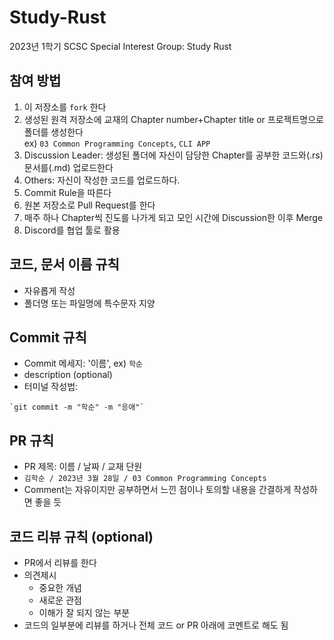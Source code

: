 # Study-Rust
2023년 1학기 SCSC Special Interest Group: Study Rust

## 참여 방법
1. 이 저장소를 `fork` 한다
2. 생성된 원격 저장소에 교재의 Chapter number+Chapter title or 프로젝트명으로 폴더를 생성한다  
   ex) `03 Common Programming Concepts`, `CLI APP`
3. Discussion Leader: 생성된 폴더에 자신이 담당한 Chapter를 공부한 코드와(.rs) 문서를(.md) 업로드한다
4. Others: 자신이 작성한 코드를 업로드하다.
5. Commit Rule을 따른다
6. 원본 저장소로 Pull Request를 한다
7. 매주 하나 Chapter씩 진도를 나가게 되고 모인 시간에 Discussion한 이후 Merge 
8. Discord를 협업 툴로 활용

## 코드, 문서 이름 규칙
- 자유롭게 작성
- 폴더명 또는 파일명에 특수문자 지양

## Commit 규칙
- Commit 메세지: '이름', ex) `학순`
- description (optional)
- 터미널 작성법: 
```
`git commit -m "학순" -m "응애"`
```

## PR 규칙
- PR 제목: 이름 / 날짜 / 교재 단원
-  ```김학순 / 2023년 3월 28일 / 03 Common Programming Concepts```
-  Comment는 자유이지만 공부하면서 느낀 점이나 토의할 내용을 간결하게 작성하면 좋을 듯

## 코드 리뷰 규칙 (optional)
- PR에서 리뷰를 한다
- 의견제시
  -   중요한 개념
  -   새로운 관점
  -   이해가 잘 되지 않는 부분
- 코드의 일부분에 리뷰를 하거나 전체 코드 or PR 아래에 코멘트로 해도 됨
